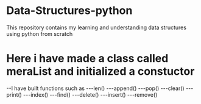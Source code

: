 # Data-Structures-python
This repository contains my learning and understanding data structures using python from scratch
# Here i have made a class called meraList and initialized a constuctor
 --I have built functions such as 
     ---len() 
     ---append()
     ---pop()
     ---clear()
     ---print()
     ---index()
     ---find()
     ---delete()
     ---insert()
     ---remove()
